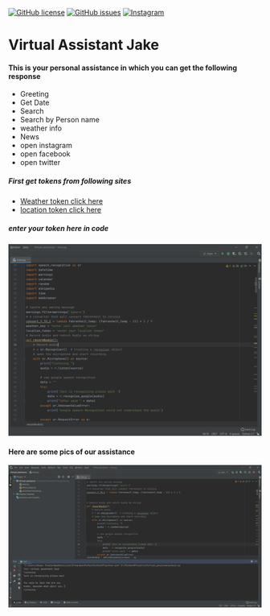 <a href="https://github.com/deepusingla0448/ZoomAutomation/blob/master/LICENSE"><img alt="GitHub license" src="https://img.shields.io/github/license/deepusingla0448/ZoomAutomation"></a>
<a href="https://github.com/deepusingla0448/ZoomAutomation/issues"><img alt="GitHub issues" src="https://img.shields.io/github/issues/deepusingla0448/ZoomAutomation"></a>
<a href="https://www.instagram.com/_.abhi_singla_/"><img alt="Instagram" src="https://img.shields.io/badge/join-instragram-ff69b4"></a>

# Virtual Assistant Jake
#### This is your personal assistance in which you can get the following response 
<ul>
<li>Greeting
<li>Get Date
<li>Search
<li>Search  by Person name
<li> weather info
<li> News
<li>open instagram
<li>open facebook
<li>open twitter
</ul>

##### First get tokens from following sites
<ul>
<li><a href = 'https://darksky.net/forecast/40.7127,-74.0059/us12/en' >Weather token click here</a>
<li><a href = 'https://ipstack.com/' >location token click here</a></ul>

##### enter your token here in code
<img alt = 'Loading image.. ' src='https://github.com/AbhinandanSingla/Virtual-Assistance/blob/main/image/tokens.png'>

#### Here are some pics of our assistance 
<img alt = 'Loading image.. ' src='https://github.com/AbhinandanSingla/Virtual-Assistance/blob/main/image/greeting.png'>
